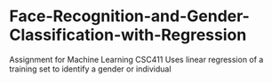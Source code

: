 # Face-Recognition-and-Gender-Classification-with-Regression
Assignment for Machine Learning CSC411
Uses linear regression of a training set to identify a gender or individual 

